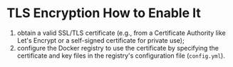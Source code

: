 # TLS Encryption How to Enable It

1. obtain a valid SSL/TLS certificate (e.g., from a Certificate Authority like Let's Encrypt or a self-signed certificate for private use);
2. configure the Docker registry to use the certificate by specifying the certificate and key files in the registry's configuration file (`config.yml`).
